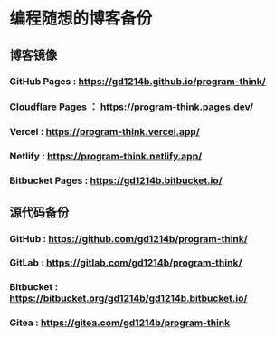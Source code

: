 # 编程随想的博客备份
## 博客镜像
### GitHub Pages : <https://gd1214b.github.io/program-think/>
### Cloudflare Pages ： <https://program-think.pages.dev/>
### Vercel : <https://program-think.vercel.app/>
### Netlify : <https://program-think.netlify.app/>
### Bitbucket Pages : <https://gd1214b.bitbucket.io/>
## 源代码备份
### GitHub : <https://github.com/gd1214b/program-think/>
### GitLab : <https://gitlab.com/gd1214b/program-think/>
### Bitbucket : <https://bitbucket.org/gd1214b/gd1214b.bitbucket.io/>
### Gitea : <https://gitea.com/gd1214b/program-think>
